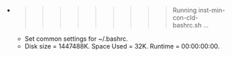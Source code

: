 * >>>>>>>>> Running inst-min-con-cld-bashrc.sh ...
  * Set common settings for ~/.bashrc.
  * Disk size = 1447488K. Space Used = 32K. Runtime = 00:00:00:00.
